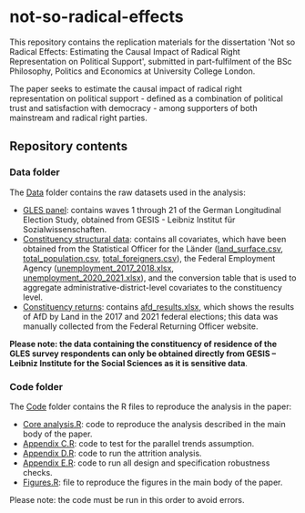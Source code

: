 # not-so-radical-effects
This repository contains the replication materials for the dissertation 'Not so Radical Effects: Estimating the Causal Impact of Radical Right Representation on Political Support', submitted in part-fulfilment of the BSc Philosophy, Politics and Economics at University College London.

The paper seeks to estimate the causal impact of radical right representation on political support - defined as a combination of political trust and satisfaction with democracy - among supporters of both mainstream and radical right parties. 


## Repository contents

### Data folder
The [Data](./Data/) folder contains the raw datasets used in the analysis:
- [GLES panel](./Data/GLES%20panel/): contains waves 1 through 21 of the German Longitudinal Election Study, obtained from GESIS - Leibniz Institut für Sozialwissenschaften.
- [Constituency structural data](./Data/Constituency%20structural%20data/): contains all covariates, which have been obtained from the Statistical Officer for the Länder ([land_surface.csv](./Data/Constituency%20structural%20data/land_surface.csv), [total_population.csv](./Data/Constituency%20structural%20data/total_population.csv), [total_foreigners.csv](./Data/Constituency%20structural%20data/total_foreigners.csv)), the Federal Employment Agency ([unemployment_2017_2018.xlsx](./Data/Constituency%20structural%20data/unemployment_2017_2018.xlsx), [unemployment_2020_2021.xlsx](./Data/Constituency%20structural%20data/unemployment_2020_2021.xlsx)), and the conversion table that is used to aggregate administrative-district-level covariates to the constituency level.
- [Constituency returns](./Data/Constituency%20returns/): contains [afd_results.xlsx](./Data/Constituency%20returns/afd_results.xlsx), which shows the results of AfD by Land in the 2017 and 2021 federal elections; this data was manually collected from the Federal Returning Officer website.

**Please note: the data containing the constituency of residence of the GLES survey respondents can only be obtained directly from GESIS – Leibniz Institute for the Social Sciences as it is sensitive data**. 

### Code folder
The [Code](./Code/) folder contains the R files to reproduce the analysis in the paper:
- [Core analysis.R](./Code/Core%20analysis.R): code to reproduce the analysis described in the main body of the paper.
- [Appendix C.R](./Code/Appendix%20C.R): code to test for the parallel trends assumption.
- [Appendix D.R](./Code/Appendix%20D.R): code to run the attrition analysis.
- [Appendix E.R](./Code/Appendix%20E.R): code to run all design and specification robustness checks.
- [Figures.R](./Code/Figures.R): file to reproduce the figures in the main body of the paper.

Please note: the code must be run in this order to avoid errors.
